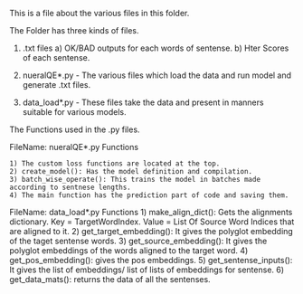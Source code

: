 This is a file about the various files in this folder.

The Folder has three kinds of files.

1) .txt files
   	a) OK/BAD outputs for each words of sentense.
	b) Hter Scores of each sentense.

2) nueralQE*.py - The various files which load the data and run model and generate .txt files.

3) data_load*.py - These files take the data and present in manners suitable for various models.

The Functions used in the .py files.

FileName: nueralQE*.py
Functions

	1) The custom loss functions are located at the top.
	2) create_model(): Has the model definition and compilation.
	3) batch_wise_operate(): This trains the model in batches made according to sentnese lengths.
	4) The main function has the prediction part of code and saving them.

FileName: data_load*.py
Functions
	1) make_align_dict(): Gets the alignments dictionary.
	   		      Key = TargetWordIndex.
			      Value = List Of Source Word Indices that
			      are aligned to it.
	2) get_target_embedding(): It gives the polyglot embedding of the taget sentense words.
	3) get_source_embedding(): It gives the polyglot embeddings of the words aligned to the target word.
	4) get_pos_embedding(): gives the pos embeddings.
	5) get_sentense_inputs(): It gives the list of embeddings/ list of lists of embeddings for sentense.
	6) get_data_mats(): returns the data of all the sentenses.

